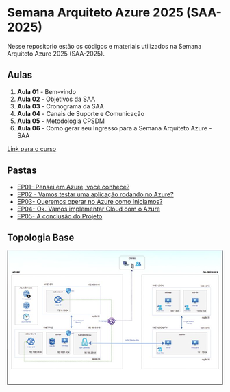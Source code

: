 # Semana Arquiteto Azure 2025 (SAA-2025)

Nesse repositorio estão os códigos e materiais utilizados na Semana Arquiteto Azure 2025 (SAA-2025).

## Aulas

1. **Aula 01** - Bem-vindo
2. **Aula 02** - Objetivos da SAA
3. **Aula 03** - Cronograma da SAA
4. **Aula 04** - Canais de Suporte e Comunicação
5. **Aula 05** - Metodologia CPSDM
6. **Aula 06** - Como gerar seu Ingresso para a Semana Arquiteto Azure - SAA

[Link para o curso](https://saa.tftec.com.br/aluno/course/semana-arquiteto-azure)

## Pastas

* [EP01- Pensei em Azure, você conhece?](EP01/)
* [EP02 - Vamos testar uma aplicação rodando no Azure?](EP02/)
* [EP03- Queremos operar no Azure como Iniciamos?](EP03/)
* [EP04- Ok. Vamos implementar Cloud com o Azure](EP04/)
* [EP05- A conclusão do Projeto](EP05/)

## Topologia Base

![Topologia Base](/images/Topologia%20Base.png)
